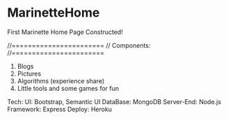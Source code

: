 # MarinetteHome
First Marinette Home Page Constructed!

//=======================
// Components:
//=======================
1. Blogs
2. Pictures
3. Algorithms (experience share)
4. Little tools and some games for fun

Tech:
UI: Bootstrap, Semantic UI
DataBase: MongoDB
Server-End: Node.js
Framework: Express
Deploy: Heroku
